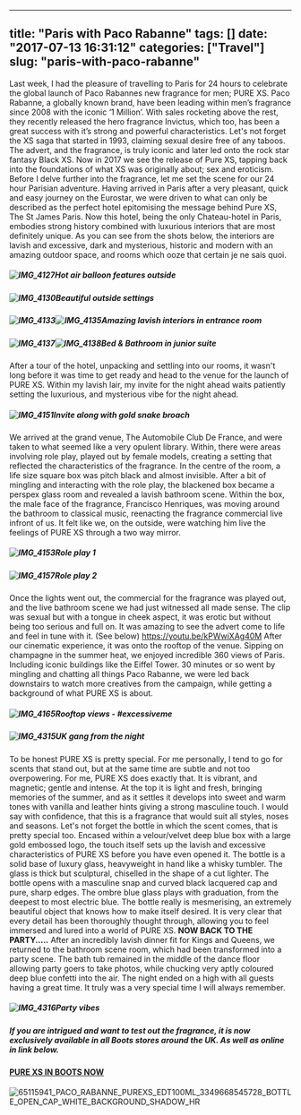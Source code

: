 
---
title: "Paris with Paco Rabanne"
tags: []
date: "2017-07-13 16:31:12"
categories: ["Travel"]
slug: "paris-with-paco-rabanne"
---

Last week, I had the pleasure of travelling to Paris for 24 hours to celebrate the global launch of Paco Rabannes new fragrance for men; PURE XS. Paco Rabanne, a globally known brand, have been leading within men’s fragrance since 2008 with the iconic ‘1 Million’. With sales rocketing above the rest, they recently released the hero fragrance Invictus, which too, has been a great success with it’s strong and powerful characteristics. Let's not forget the XS saga that started in 1993, claiming sexual desire free of any taboos. The advert, and the fragrance, is truly iconic and later led onto the rock star fantasy Black XS. Now in 2017 we see the release of Pure XS, tapping back into the foundations of what XS was originally about; sex and eroticism. Before I delve further into the fragrance, let me set the scene for our 24 hour Parisian adventure. Having arrived in Paris after a very pleasant, quick and easy journey on the Eurostar, we were driven to what can only be described as the perfect hotel epitomising the message behind Pure XS, The St James Paris. Now this hotel, being the only Chateau-hotel in Paris, embodies strong history combined with luxurious interiors that are most definitely unique. As you can see from the shots below, the interiors are lavish and excessive, dark and mysterious, historic and modern with an amazing outdoor space, and rooms which ooze that certain je ne sais quoi.

##### ![IMG_4127](https://oliverproudlock.files.wordpress.com/2017/07/img_4127.jpg)Hot air balloon features outside

##### ![IMG_4130](https://oliverproudlock.files.wordpress.com/2017/07/img_4130.jpg)Beautiful outside settings

##### ![IMG_4133](https://oliverproudlock.files.wordpress.com/2017/07/img_4133.jpg)![IMG_4135](https://oliverproudlock.files.wordpress.com/2017/07/img_4135.jpg)Amazing lavish interiors in entrance room

##### ![IMG_4137](https://oliverproudlock.files.wordpress.com/2017/07/img_4137.jpg)![IMG_4138](https://oliverproudlock.files.wordpress.com/2017/07/img_4138.jpg)Bed & Bathroom in junior suite

After a tour of the hotel, unpacking and settling into our rooms, it wasn't long before it was time to get ready and head to the venue for the launch of PURE XS. Within my lavish lair, my invite for the night ahead waits patiently setting the luxurious, and mysterious vibe for the night ahead.

##### ![IMG_4151](https://oliverproudlock.files.wordpress.com/2017/07/img_4151.jpg)Invite along with gold snake broach

We arrived at the grand venue, The Automobile Club De France, and were taken to what seemed like a very opulent library. Within, there were areas involving role play, played out by female models, creating a setting that reflected the characteristics of the fragrance. In the centre of the room, a life size square box was pitch black and almost invisible. After a bit of mingling and interacting with the role play, the blackened box became a perspex glass room and revealed a lavish bathroom scene. Within the box, the male face of the fragrance, Francisco Henriques, was moving around the bathroom to classical music, reenacting the fragrance commercial live infront of us. It felt like we, on the outside, were watching him live the feelings of PURE XS through a two way mirror.

##### ![IMG_4153](https://oliverproudlock.files.wordpress.com/2017/07/img_4153.jpg)Role play 1

##### ![IMG_4157](https://oliverproudlock.files.wordpress.com/2017/07/img_4157.jpg)Role play 2

Once the lights went out, the commercial for the fragrance was played out, and the live bathroom scene we had just witnessed all made sense. The clip was sexual but with a tongue in cheek aspect, it was erotic but without being too serious and full on. It was amazing to see the advert come to life and feel in tune with it. (See below) https://youtu.be/kPWwiXAg40M After our cinematic experience, it was onto the rooftop of the venue. Sipping on champagne in the summer heat, we enjoyed incredible 360 views of Paris. Including iconic buildings like the Eiffel Tower. 30 minutes or so went by mingling and chatting all things Paco Rabanne, we were led back downstairs to watch more creatives from the campaign, while getting a background of what PURE XS is about.

##### ![IMG_4165](https://oliverproudlock.files.wordpress.com/2017/07/img_4165.jpg)Rooftop views - #excessiveme

##### ![IMG_4315](https://oliverproudlock.files.wordpress.com/2017/07/img_4315.jpg)UK gang from the night

To be honest PURE XS is pretty special. For me personally, I tend to go for scents that stand out, but at the same time are subtle and not too overpowering. For me, PURE XS does exactly that. It is vibrant, and magnetic; gentle and intense. At the top it is light and fresh, bringing memories of the summer, and as it settles it develops into sweet and warm tones with vanilla and leather hints giving a strong masculine touch. I would say with confidence, that this is a fragrance that would suit all styles, noses and seasons. Let's not forget the bottle in which the scent comes, that is pretty special too. Encased within a velour/velvet deep blue box with a large gold embossed logo, the touch itself sets up the lavish and excessive characteristics of PURE XS before you have even opened it. The bottle is a solid base of luxury glass, heavyweight in hand like a whisky tumbler. The glass is thick but sculptural, chiselled in the shape of a cut lighter. The bottle opens with a masculine snap and curved black lacquered cap and pure, sharp edges. The ombre blue glass plays with graduation, from the deepest to most electric blue. The bottle really is mesmerising, an extremely beautiful object that knows how to make itself desired. It is very clear that every detail has been thoroughly thought through, allowing you to feel immersed and lured into a world of PURE XS. **NOW BACK TO THE PARTY.....** After an incredibly lavish dinner fit for Kings and Queens, we returned to the bathroom scene room, which had been transformed into a party scene. The bath tub remained in the middle of the dance floor allowing party goers to take photos, while chucking very aptly coloured deep blue confetti into the air. The night ended on a high with all guests having a great time. It truly was a very special time I will always remember.

##### ![IMG_4316](https://oliverproudlock.files.wordpress.com/2017/07/img_4316.jpg)Party vibes

##### If you are intrigued and want to test out the fragrance, it is now exclusively available in all Boots stores around the UK. As well as online in link below.

#### [PURE XS IN BOOTS NOW](http://www.boots.com/paco-rabanne-pure-xs-eau-de-toilette-50ml-10233393)

![65115941_PACO_RABANNE_PUREXS_EDT100ML_3349668545728_BOTTLE_OPEN_CAP_WHITE_BACKGROUND_SHADOW_HR](https://oliverproudlock.files.wordpress.com/2017/07/65115941_paco_rabanne_purexs_edt100ml_3349668545728_bottle_open_cap_white_background_shadow_hr.jpg)